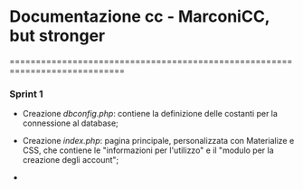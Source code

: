 # Documentazione cc - MarconiCC, but stronger

============================================================================

### Sprint 1

- Creazione *dbconfig.php*: contiene la definizione delle costanti per la connessione al database;

- Creazione *index.php*: pagina principale, personalizzata con Materialize e CSS, che contiene le "informazioni per l'utilizzo"
e il "modulo per la creazione degli account";

- 
